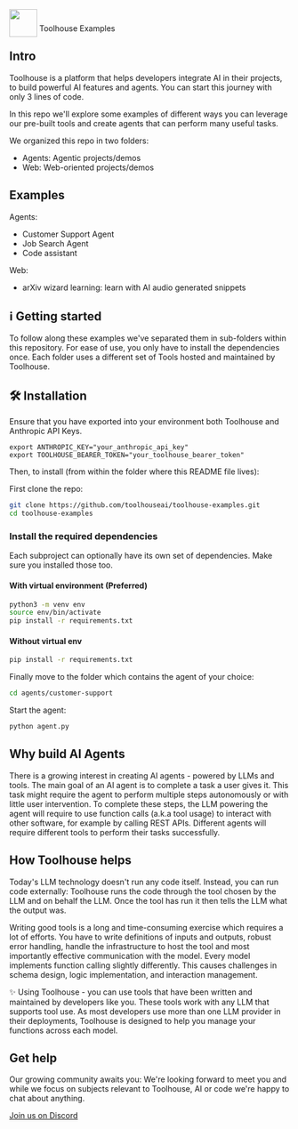 <img src="https://framerusercontent.com/images/xDisAjh26hdfRjOto5SnUUWvsEQ.svg?scale-down-to=64" width="50" style="position: relative; top: 10px"> Toolhouse Examples

## Intro

Toolhouse is a platform that helps developers integrate AI in their projects, to build powerful AI features and agents.
You can start this journey with only 3 lines of code.

In this repo we'll explore some examples of different ways you can leverage our pre-built tools and create agents that can perform many useful tasks.

We organized this repo in two folders:

- Agents: Agentic projects/demos
- Web: Web-oriented projects/demos

## Examples

Agents:

- Customer Support Agent
- Job Search Agent
- Code assistant

Web:

- arXiv wizard learning: learn with AI audio generated snippets

## ℹ️ Getting started

To follow along these examples we've separated them in sub-folders within this repository. For ease of use, you only have to install the dependencies once.
Each folder uses a different set of Tools hosted and maintained by Toolhouse.

## 🛠️ Installation

Ensure that you have exported into your environment both Toolhouse and Anthropic API Keys.

```
export ANTHROPIC_KEY="your_anthropic_api_key"
export TOOLHOUSE_BEARER_TOKEN="your_toolhouse_bearer_token"
```

Then, to install (from within the folder where this README file lives):

First clone the repo:

```bash
git clone https://github.com/toolhouseai/toolhouse-examples.git
cd toolhouse-examples
```

### Install the required dependencies

Each subproject can optionally have its own set of dependencies. Make sure you installed those too.

#### With virtual environment (Preferred)

```bash
python3 -m venv env
source env/bin/activate
pip install -r requirements.txt
```

#### Without virtual env

```bash
pip install -r requirements.txt
```

Finally move to the folder which contains the agent of your choice:

```bash
cd agents/customer-support
```

Start the agent:

```bash
python agent.py
```

## Why build AI Agents

There is a growing interest in creating AI agents - powered by LLMs and tools. The main goal of an AI agent is to complete a task a user gives it. This task might require the agent to perform multiple steps autonomously or with little user intervention. To complete these steps, the LLM powering the agent will require to use function calls (a.k.a tool usage) to interact with other software, for example by calling REST APIs.
Different agents will require different tools to perform their tasks successfully.

## How Toolhouse helps

Today's LLM technology doesn't run any code itself. Instead, you can run code externally: Toolhouse runs the code through the tool chosen by the LLM and on behalf the LLM. Once the tool has run it then tells the LLM what the output was.

Writing good tools is a long and time-consuming exercise which requires a lot of efforts. You have to write definitions of inputs and outputs, robust error handling, handle the infrastructure to host the tool and most importantly effective communication with the model. Every model implements function calling slightly differently. This causes challenges in schema design, logic implementation, and interaction management.

✨ Using Toolhouse - you can use tools that have been written and maintained by developers like you. These tools work with any LLM that supports tool use. As most developers use more than one LLM provider in their deployments, Toolhouse is designed to help you manage your functions across each model.

## Get help

Our growing community awaits you: We're looking forward to meet you and while we focus on subjects relevant to Toolhouse, AI or code we're happy to chat about anything.

[Join us on Discord](https://discord.gg/xPvyBxhHtu)
